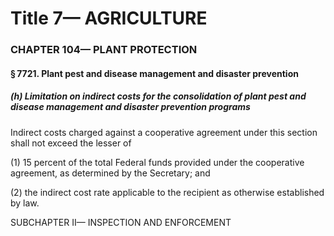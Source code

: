 
# Title 7— AGRICULTURE
### CHAPTER 104— PLANT PROTECTION
#### § 7721. Plant pest and disease management and disaster prevention
##### (h) Limitation on indirect costs for the consolidation of plant pest and disease management and disaster prevention programs

Indirect costs charged against a cooperative agreement under this section shall not exceed the lesser of

(1) 15 percent of the total Federal funds provided under the cooperative agreement, as determined by the Secretary; and

(2) the indirect cost rate applicable to the recipient as otherwise established by law.

SUBCHAPTER II— INSPECTION AND ENFORCEMENT
